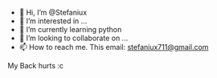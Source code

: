 - 👋 Hi, I’m @Stefaniux
- 👀 I’m interested in ...
- 🌱 I’m currently learning python
- 💞️ I’m looking to collaborate on ...
- 📫 How to reach me. This email: stefaniux711@gmail.com

My Back hurts :c
